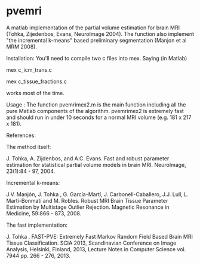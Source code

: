 pvemri
======

A matlab implementation of the partial volume estimation for brain MRI (Tohka, Zijedenbos, Evans, NeuroImage 2004). 
The function also implement "the incremental k-means" based preliminary segmentation (Manjon et al MRM 2008).

Installation: You'll need to compile two c files into mex. Saying (in Matlab)

mex c_icm_trans.c

mex c_tissue_fractions.c

works most of the time. 

Usage : The function pvemrimex2.m is the main function including all the pure Matlab components of the algorithm. pvemrimex2 is 
extremely fast and should run in under 10 seconds for a normal MRI volume (e.g. 181 x 217 x 181). 

References:

The method itself:

J. Tohka, A. Zijdenbos, and A.C. Evans. Fast and robust parameter estimation for statistical partial 
volume models in brain MRI. NeuroImage, 23(1):84 - 97, 2004.

Incremental k-means:

J.V. Manjón, J. Tohka , G. García-Martí, J. Carbonell-Caballero, J.J. Lull, L. Martí-Bonmatí and M. Robles. Robust 
MRI Brain Tissue Parameter Estimation by Multistage Outlier Rejection. Magnetic Resonance in Medicine, 59:866 - 873, 2008.

The fast implementation:

J. Tohka . FAST-PVE: Extremely Fast Markov Random Field Based Brain MRI Tissue Classification. SCIA 2013, 
Scandinavian Conference on Image Analysis, Helsinki, Finland, 2013, Lecture Notes in Computer Science vol. 
7944 pp. 266 - 276, 2013.
